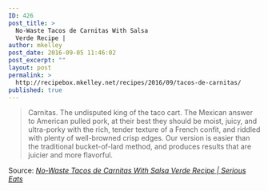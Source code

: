 ```yaml
---
ID: 426
post_title: >
  No-Waste Tacos de Carnitas With Salsa
  Verde Recipe |
author: mkelley
post_date: 2016-09-05 11:46:02
post_excerpt: ""
layout: post
permalink: >
  http://recipebox.mkelley.net/recipes/2016/09/tacos-de-carnitas/
published: true
---
```

<blockquote>Carnitas. The undisputed king of the taco cart. The Mexican answer to American pulled pork, at their best they should be moist, juicy, and ultra-porky with the rich, tender texture of a French confit, and riddled with plenty of well-browned crisp edges. Our version is easier than the traditional bucket-of-lard method, and produces results that are juicier and more flavorful.</blockquote>
Source: <em><a href="http://www.seriouseats.com/recipes/2010/07/no-waste-tacos-de-carnitas-with-salsa-verde-recipe.html">No-Waste Tacos de Carnitas With Salsa Verde Recipe | Serious Eats</a></em>